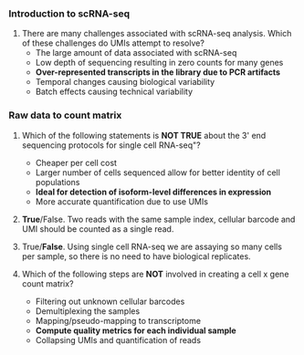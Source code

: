 ### Introduction to scRNA-seq

1. There are many challenges associated with scRNA-seq analysis. Which of these challenges do UMIs attempt to resolve?
    - The large amount of data associated with scRNA-seq
    - Low depth of sequencing resulting in zero counts for many genes
    - **Over-represented transcripts in the library due to PCR artifacts**
    - Temporal changes causing biological variability
    - Batch effects causing technical variability
 
### Raw data to count matrix

1. Which of the following statements is **NOT TRUE** about the 3' end sequencing protocols for single cell RNA-seq"?
    - Cheaper per cell cost
    - Larger number of cells sequenced allow for better identity of cell populations
    - **Ideal for detection of isoform-level differences in expression**
    - More accurate quantification due to use UMIs

1. **True**/False. Two reads with the same sample index, cellular barcode and UMI should be counted as a single read.

1. True/**False**. Using single cell RNA-seq we are assaying so many cells per sample, so there is no need to have biological replicates.

1. Which of the following steps are **NOT** involved in creating a cell x gene count matrix?
    - Filtering out unknown cellular barcodes
    - Demultiplexing the samples
    - Mapping/pseudo-mapping to transcriptome
    - **Compute quality metrics for each individual sample**
    - Collapsing UMIs and quantification of reads


